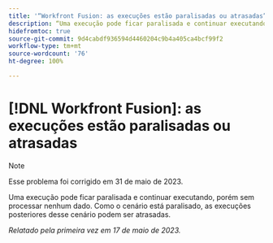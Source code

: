 ```yaml
---
title: '“Workfront Fusion: as execuções estão paralisadas ou atrasadas”'
description: “Uma execução pode ficar paralisada e continuar executando, porém sem processar nenhum dado. Como o cenário está paralisado, as execuções posteriores desse cenário podem ser atrasadas.”
hidefromtoc: true
source-git-commit: 9d4cabdf936594d4460204c9b4a405ca4bcf99f2
workflow-type: tm+mt
source-wordcount: '76'
ht-degree: 100%

---
```



# [!DNL Workfront Fusion]: as execuções estão paralisadas ou atrasadas

>[!NOTE]
>
>Esse problema foi corrigido em 31 de maio de 2023.

Uma execução pode ficar paralisada e continuar executando, porém sem processar nenhum dado. Como o cenário está paralisado, as execuções posteriores desse cenário podem ser atrasadas.

_Relatado pela primeira vez em 17 de maio de 2023._

